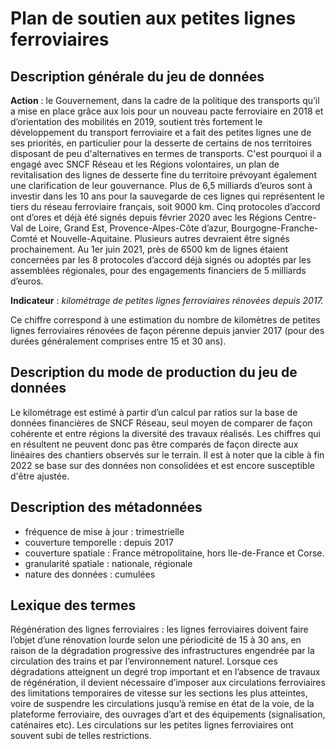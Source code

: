 # Plan de soutien aux petites lignes ferroviaires
## Description générale du jeu de données

**Action** : le Gouvernement, dans la cadre de la politique des transports qu’il a mise en place grâce aux lois pour un nouveau pacte ferroviaire en 2018 et d’orientation des mobilités en 2019, soutient très fortement le développement du transport ferroviaire et a fait des petites lignes une de ses priorités, en particulier pour la desserte de certains de nos territoires disposant de peu d'alternatives en termes de transports.
C'est pourquoi il a engagé avec SNCF Réseau et les Régions volontaires, un plan de revitalisation des lignes de desserte fine du territoire prévoyant également une clarification de leur gouvernance. Plus de 6,5 milliards d’euros sont à investir dans les 10 ans pour la sauvegarde de ces lignes qui représentent le tiers du réseau ferroviaire français, soit 9000 km. Cinq protocoles d’accord ont d’ores et déjà été signés depuis février 2020 avec les Régions Centre-Val de Loire, Grand Est, Provence-Alpes-Côte d’azur, Bourgogne-Franche-Comté et Nouvelle-Aquitaine. Plusieurs autres devraient être signés prochainement.
Au 1er juin 2021, près de 6500 km de lignes étaient concernées par les 8 protocoles d’accord déjà signés ou adoptés par les assemblées régionales, pour des engagements financiers de 5 milliards d’euros.

**Indicateur** : *kilométrage de petites lignes ferroviaires rénovées depuis 2017.*
 
Ce chiffre correspond à  une estimation du nombre de kilomètres de petites lignes ferroviaires rénovées de façon pérenne depuis janvier 2017 (pour des durées généralement comprises entre 15 et 30 ans).


## Description du mode de production du jeu de données 

Le kilométrage est estimé à partir d’un calcul par ratios sur la base de données financières de SNCF Réseau, seul moyen de comparer de façon cohérente et entre régions la diversité des travaux réalisés. Les chiffres qui en résultent ne peuvent donc pas être comparés de façon directe aux linéaires des chantiers observés sur le terrain.
Il est à noter que la cible à fin 2022 se base sur des données non consolidées et est encore susceptible d'être ajustée.

## Description des métadonnées

- fréquence de mise à jour : trimestrielle
- couverture temporelle : depuis 2017
- couverture spatiale : France métropolitaine, hors Ile-de-France et Corse.
- granularité spatiale : nationale, régionale
- nature des données : cumulées

## Lexique des termes 

Régénération des lignes ferroviaires : les lignes ferroviaires doivent faire l’objet d’une rénovation lourde selon une périodicité de 15 à 30 ans, en raison de la dégradation progressive des infrastructures engendrée par la circulation des trains et par l’environnement naturel. Lorsque ces dégradations atteignent un degré trop important et en l’absence de travaux de régénération, il devient nécessaire d’imposer aux circulations ferroviaires des limitations temporaires de vitesse sur les sections les plus atteintes, voire de suspendre les circulations jusqu’à remise en état de la voie, de la plateforme ferroviaire, des ouvrages d’art et des équipements (signalisation, caténaires etc). Les circulations sur les petites lignes ferroviaires ont souvent subi de telles restrictions.